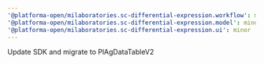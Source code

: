 ```yaml
---
'@platforma-open/milaboratories.sc-differential-expression.workflow': minor
'@platforma-open/milaboratories.sc-differential-expression.model': minor
'@platforma-open/milaboratories.sc-differential-expression.ui': minor
---
```


Update SDK and migrate to PlAgDataTableV2
